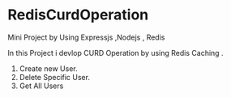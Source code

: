 # RedisCurdOperation

Mini Project by Using Expressjs ,Nodejs , Redis 

In this Project i devlop CURD Operation by using Redis Caching .
1) Create new User.
2) Delete Specific User.
3) Get All Users

